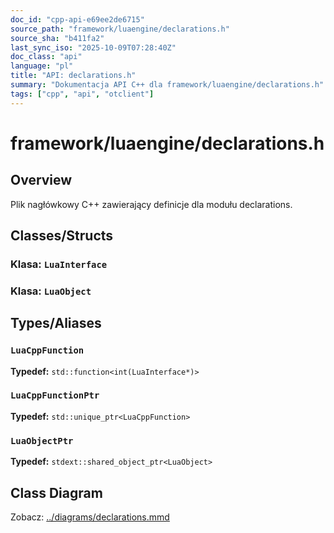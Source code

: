 ```yaml
---
doc_id: "cpp-api-e69ee2de6715"
source_path: "framework/luaengine/declarations.h"
source_sha: "b411fa2"
last_sync_iso: "2025-10-09T07:28:40Z"
doc_class: "api"
language: "pl"
title: "API: declarations.h"
summary: "Dokumentacja API C++ dla framework/luaengine/declarations.h"
tags: ["cpp", "api", "otclient"]
---
```


# framework/luaengine/declarations.h

## Overview

Plik nagłówkowy C++ zawierający definicje dla modułu declarations.

## Classes/Structs

### Klasa: `LuaInterface`

### Klasa: `LuaObject`

## Types/Aliases

### `LuaCppFunction`

**Typedef:** `std::function<int(LuaInterface*)>`

### `LuaCppFunctionPtr`

**Typedef:** `std::unique_ptr<LuaCppFunction>`

### `LuaObjectPtr`

**Typedef:** `stdext::shared_object_ptr<LuaObject>`

## Class Diagram

Zobacz: [../diagrams/declarations.mmd](../diagrams/declarations.mmd)
